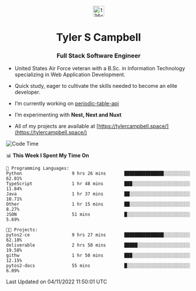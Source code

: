<p align="center">
<a href="https://www.linkedin.com/in/t36campbell" target="blank"><img align="center" src="https://ik.imagekit.io/t36campbell/Portfolio/linkedin.png.original_m8bbGgPh6.png" alt="t36campbell" height="30" width="30" /></a>
</p>
<h1 align="center">Tyler S Campbell</h1>
<h3 align="center">Full Stack Software Engineer</h3>

* United States Air Force veteran with a B.Sc. in Information Technology specializing in Web Application Development. 

* Quick study, eager to cultivate the skills needed to become an elite developer.

* I’m currently working on [periodic-table-api](https://github.com/t36campbell/periodic-table-api)

* I’m experimenting with **Nest, Next and Nuxt**

* All of my projects are available at [https://tylercampbell.space/](https://tylercampbell.space/)

<!--START_SECTION:waka-->
![Code Time](http://img.shields.io/badge/Code%20Time-1%2C968%20hrs%2046%20mins-blue)

📊 **This Week I Spent My Time On** 

```text
💬 Programming Languages: 
Python                   9 hrs 26 mins       ███████████████░░░░░░░░░░   62.01% 
TypeScript               1 hr 48 mins        ███░░░░░░░░░░░░░░░░░░░░░░   11.84% 
Java                     1 hr 37 mins        ██░░░░░░░░░░░░░░░░░░░░░░░   10.71% 
Other                    1 hr 15 mins        ██░░░░░░░░░░░░░░░░░░░░░░░   8.27% 
JSON                     51 mins             █░░░░░░░░░░░░░░░░░░░░░░░░   5.69%

🐱‍💻 Projects: 
pytos2-ce                9 hrs 27 mins       ███████████████░░░░░░░░░░   62.18% 
deliverable              2 hrs 58 mins       █████░░░░░░░░░░░░░░░░░░░░   19.58% 
githw                    1 hr 50 mins        ███░░░░░░░░░░░░░░░░░░░░░░   12.15% 
pytos2-docs              55 mins             █░░░░░░░░░░░░░░░░░░░░░░░░   6.09%

```


 Last Updated on 04/11/2022 11:50:01 UTC
<!--END_SECTION:waka-->
